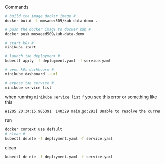 Commands

```Bash
# build the image docker image #
docker build -t mmsaeed509/kub-data-demo .

# push the docker image to docker hub #
docker push mmsaeed509/kub-data-demo

# start k8s #
minikube start

# launch the deployment #
kubectl apply -f deployment.yaml -f service.yaml

# open k8s dashboard #
minikube dashboard --url

# expose the service #
minikube service list
```

when running `minikube service list` if you see this error or something like this

```Bash
W1205 20:30:15.985391  140329 main.go:291] Unable to resolve the current Docker CLI context "default": context "default": context not found: open /home/o0xwolf/.docker/contexts/meta/37a8eec1ce19687d132fe29051dca629d164e2c4958ba141d5f4133a33f0688f/meta.json: no such file or directory
```

run

```Bash
docker context use default
# clean #
kubectl delete -f deployment.yaml -f service.yaml
```

clean

```Bash
kubectl delete -f deployment.yaml -f service.yaml
```